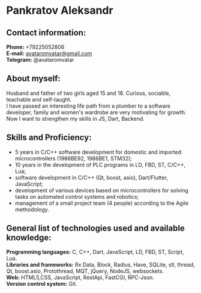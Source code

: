 # Pankratov Aleksandr
## Contact information:
**Phone:** +79225052806  
**E-mail:** avataromvatar@gmail.com  
**Telegram:** @avataromvatar  
## About myself:
Husband and father of two girls aged 15 and 18. Curious, sociable, teachable and self-taught.  
I have passed an interesting life path from a plumber to a software developer, family and women's wardrobe are very motivating for growth.  
Now I want to strengthen my skills in JS, Dart, Backend.
## Skills and Proficiency:
- 5 years in C/C++ software development for domestic and imported microcontrollers (1986BE92, 1986BE1, STM32);
- 10 years in the development of PLC programs in LD, FBD, ST, C/C++, Lua;
- software development in C/C++ (Qt, boost, asio), Dart/Flutter, JavaScript;
- development of various devices based on microcontrollers for solving tasks on automated control systems and robotics;
- management of a small project team (4 people) according to the Agile methodology.

## General list of technologies used and available knowledge:
**Programming languages:** C, C++, Dart, JavaScript, LD, FBD, ST, Script, Lua.  
**Libraries and frameworks:** Rx Data, Block, Radius, Have, SQLite, stl, thread, Qt, boost.asio, Protothread, MQT, jQuery, NodeJS, websockets.  
**Web:** HTML5,CSS, JavaScript, RestApi, FastCGI, RPC-Json.  
**Version control system:** Git.   